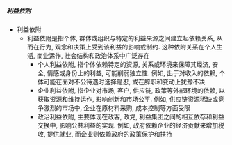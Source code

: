 ##### 利益依附
- 利益依附
	- 利益依附是指个体, 群体或组织与特定的利益来源之间建立起依赖关系, 从而在行为, 观念和决策上受到该利益的影响或制约. 这种依附关系在个人生活, 商业运作, 社会结构和政治体系中广泛存在
		- 个人利益依附, 指个体依赖特定的资源, 关系或环境来保障其经济, 安全, 情感或身份上的利益, 可能削弱独立性. 例如, 出于对收入的依赖, 个体可能在面对不公待遇时选择隐忍, 或在辞职和变动上犹豫不决
		- 企业利益依附, 指企业对市场, 客户, 供应链, 政策等外部环境的依赖, 以获取资源和维持运作, 影响创新和市场公平. 例如, 供应链资源稀缺或竞争激烈的市场中, 企业在原材料采购, 成本控制等方面受限
		- 政治利益依附, 主要体现在政客, 政党, 利益集团之间的相互依存和利益交换中, 影响公共利益的实现. 例如, 政府依赖企业的经济贡献来增加税收, 提供就业, 而企业则依赖政府的政策保护和扶持
